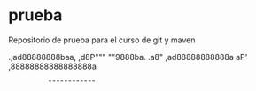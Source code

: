 # prueba
Repositorio de prueba para el curso de git y maven

  .,ad88888888baa,
        ,d8P"""        ""9888ba.
     .a8"          ,ad88888888888a
    aP'          ,88888888888888888a

              """"""""""""